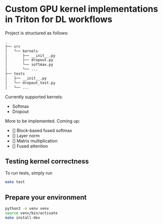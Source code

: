 # Custom GPU kernel implementations in Triton for DL workflows

Project is structured as follows:

```bash
.
├── src
│   └── kernels
│       ├── __init__.py
│       ├── dropout.py
│       └── softmax.py
│       └── ...
├── tests
│   ├── __init__.py
│   └── dropout_test.py
│   └── ...

```

Currently supported kernels:

- Softmax
- Dropout

More to be implemented. Coming up:

- [] Block-based fused softmax
- [] Layer norm
- [] Matrix multiplication
- [] Fused attention

## Testing kernel correctness

To run tests, simply run

```bash
make test
```

## Prepare your environment

```bash
python3 -m venv venv
source venv/bin/activate
make install-dev
```
